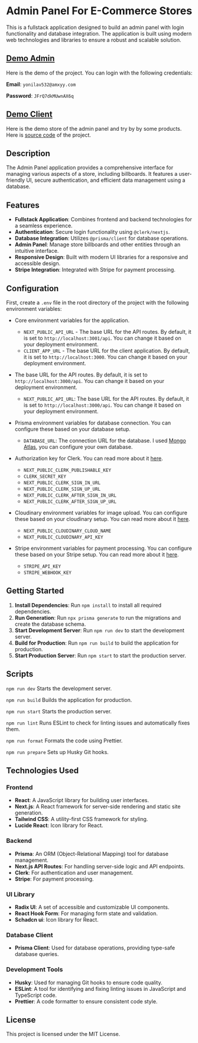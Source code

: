 # Admin Panel For E-Commerce Stores

This is a fullstack application designed to build an admin panel with login functionality and database integration. The
application is built using modern web technologies and libraries to ensure a robust and scalable solution.

## [Demo Admin](https://ecommerce-admin-pi-sage.vercel.app)

Here is the demo of the project. You can login with the following credentials:

**Email**: `yonilav532@amxyy.com`

**Password**: `JFrQ7dkMUwnAX6q`

## [Demo Client](https://nextjs-ecommerce-store-kappa.vercel.app/)

Here is the demo store of the admin panel and try by by some products.
Here is [source code](https://github.com/yaroslav-honchar/nextjs-ecommerce-store) of the project.

## Description

The Admin Panel application provides a comprehensive interface for managing various aspects of a store, including
billboards. It features a user-friendly UI, secure authentication, and efficient data management using a database.

## Features

- **Fullstack Application**: Combines frontend and backend technologies for a seamless experience.
- **Authentication**: Secure login functionality using `@clerk/nextjs`.
- **Database Integration**: Utilizes `@prisma/client` for database operations.
- **Admin Panel**: Manage store billboards and other entities through an intuitive interface.
- **Responsive Design**: Built with modern UI libraries for a responsive and accessible design.
- **Stripe Integration**: Integrated with Stripe for payment processing.

## Configuration

First, create a `.env` file in the root directory of the project with the following environment variables:

- Core environment variables for the application.
    - `NEXT_PUBLIC_API_URL` - The base URL for the API routes. By default, it is set to `http://localhost:3001/api`. You
      can change it based on your deployment environment.
    - `CLIENT_APP_URL` - The base URL for the client application. By default, it is set to `http://localhost:3000`. You
      can change it based on your deployment environment.
- The base URL for the API routes. By default, it is set to `http://localhost:3000/api`. You can change it based on your
  deployment environment.
    - `NEXT_PUBLIC_API_URL`: The base URL for the API routes. By default, it is set to `http://localhost:3000/api`. You
      can change it based on your deployment environment.

- Prisma environment variables for database connection. You can configure these based on your database setup.
    - `DATABASE_URL`: The connection URL for the database. I
      used [Mongo Atlas](https://account.mongodb.com/account/login?signedOut=true), you can configure your own database.
- Authorization key for Clerk. You can read more about it [here](https://docs.clerk.dev/setup/authorization).
    - `NEXT_PUBLIC_CLERK_PUBLISHABLE_KEY`
    - `CLERK_SECRET_KEY`
    - `NEXT_PUBLIC_CLERK_SIGN_IN_URL`
    - `NEXT_PUBLIC_CLERK_SIGN_UP_URL`
    - `NEXT_PUBLIC_CLERK_AFTER_SIGN_IN_URL`
    - `NEXT_PUBLIC_CLERK_AFTER_SIGN_UP_URL`
- Cloudinary environment variables for image upload. You can configure these based on your cloudinary setup. You can
  read more about it [here](https://next.cloudinary.dev/installation).
    - `NEXT_PUBLIC_CLOUDINARY_CLOUD_NAME`
    - `NEXT_PUBLIC_CLOUDINARY_API_KEY`
- Stripe environment variables for payment processing. You can configure these based on your Stripe setup. You can read
  more about it [here](https://stripe.com/docs).
    - `STRIPE_API_KEY`
    - `STRIPE_WEBHOOK_KEY`

## Getting Started

1. **Install Dependencies**: Run `npm install` to install all required dependencies.
2. **Run Generation**: Run `npx prisma generate` to run the migrations and create the database schema.
3. **Start Development Server**: Run `npm run dev` to start the development server.
4. **Build for Production**: Run `npm run build` to build the application for production.
5. **Start Production Server**: Run `npm start` to start the production server.

## Scripts

```npm run dev``` Starts the development server.

```npm run build``` Builds the application for production.

```npm run start``` Starts the production server.

```npm run lint``` Runs ESLint to check for linting issues and automatically fixes them.

```npm run format``` Formats the code using Prettier.

```npm run prepare``` Sets up Husky Git hooks.

## Technologies Used

### Frontend

- **React**: A JavaScript library for building user interfaces.
- **Next.js**: A React framework for server-side rendering and static site generation.
- **Tailwind CSS**: A utility-first CSS framework for styling.
- **Lucide React**: Icon library for React.

### Backend

- **Prisma**: An ORM (Object-Relational Mapping) tool for database management.
- **Next.js API Routes**: For handling server-side logic and API endpoints.
- **Clerk**: For authentication and user management.
- **Stripe**: For payment processing.

### UI Library

- **Radix UI**: A set of accessible and customizable UI components.
- **React Hook Form**: For managing form state and validation.
- **Schadcn ui**: Icon library for React.

### Database Client

- **Prisma Client**: Used for database operations, providing type-safe database queries.

### Development Tools

- **Husky**: Used for managing Git hooks to ensure code quality.
- **ESLint**: A tool for identifying and fixing linting issues in JavaScript and TypeScript code.
- **Prettier**: A code formatter to ensure consistent code style.

## License

This project is licensed under the MIT License.
